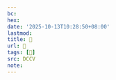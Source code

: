 ```yaml
---
bc:
hex:
date: '2025-10-13T10:28:50+08:00'
lastmod:
title: 􄗕
url: 􄗕
tags: [𣭣]
src: DCCV
note:
---
```

